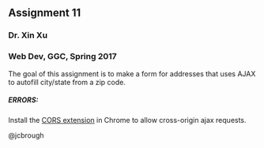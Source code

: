 ## Assignment 11
### Dr. Xin Xu
### Web Dev, GGC, Spring 2017

The goal of this assignment is to make a form for addresses that uses AJAX to autofill city/state from a zip code.

##### ERRORS:
Install the [CORS extension](https://chrome.google.com/webstore/detail/moesif-origin-cors-change/digfbfaphojjndkpccljibejjbppifbc?utm_source=gmail) in Chrome to allow cross-origin ajax requests.

@jcbrough